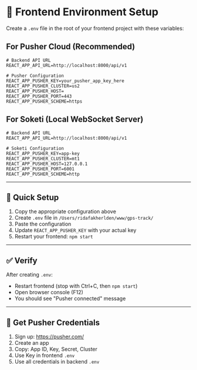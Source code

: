 # 🔧 Frontend Environment Setup

Create a `.env` file in the root of your frontend project with these variables:

## For Pusher Cloud (Recommended)

```env
# Backend API URL
REACT_APP_API_URL=http://localhost:8000/api/v1

# Pusher Configuration
REACT_APP_PUSHER_KEY=your_pusher_app_key_here
REACT_APP_PUSHER_CLUSTER=us2
REACT_APP_PUSHER_HOST=
REACT_APP_PUSHER_PORT=443
REACT_APP_PUSHER_SCHEME=https
```

## For Soketi (Local WebSocket Server)

```env
# Backend API URL
REACT_APP_API_URL=http://localhost:8000/api/v1

# Soketi Configuration
REACT_APP_PUSHER_KEY=app-key
REACT_APP_PUSHER_CLUSTER=mt1
REACT_APP_PUSHER_HOST=127.0.0.1
REACT_APP_PUSHER_PORT=6001
REACT_APP_PUSHER_SCHEME=http
```

---

## 📝 Quick Setup

1. Copy the appropriate configuration above
2. Create `.env` file in `/Users/ridafakherlden/www/gps-track/`
3. Paste the configuration
4. Update `REACT_APP_PUSHER_KEY` with your actual key
5. Restart your frontend: `npm start`

---

## ✅ Verify

After creating `.env`:
- Restart frontend (stop with Ctrl+C, then `npm start`)
- Open browser console (F12)
- You should see "Pusher connected" message

---

## 🔑 Get Pusher Credentials

1. Sign up: https://pusher.com/
2. Create an app
3. Copy: App ID, Key, Secret, Cluster
4. Use Key in frontend `.env`
5. Use all credentials in backend `.env`

